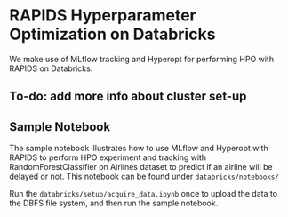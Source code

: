 # RAPIDS Hyperparameter Optimization on Databricks

We make use of MLflow tracking and Hyperopt for performing HPO with RAPIDS on Databricks.

## To-do: add more info about cluster set-up

## Sample Notebook

The sample notebook illustrates how to use MLflow and Hyperopt with RAPIDS to perform HPO experiment and tracking with RandomForestClassifier on Airlines dataset to predict if an airline will be delayed or not. This notebook can be found under `databricks/notebooks/`

Run the `databricks/setup/acquire_data.ipynb` once to upload the data to the DBFS file system, and then run the sample notebook.
